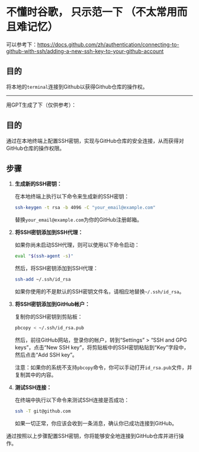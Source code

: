 # 不懂时谷歌， 只示范一下 （不太常用而且难记忆）

可以参考下：https://docs.github.com/zh/authentication/connecting-to-github-with-ssh/adding-a-new-ssh-key-to-your-github-account

## 目的

将本地的`terminal`连接到Github以获得Github仓库的操作权。



---


用GPT生成了下（仅供参考）：


## 目的

通过在本地终端上配置SSH密钥，实现与GitHub仓库的安全连接，从而获得对GitHub仓库的操作权限。

## 步骤

1. **生成新的SSH密钥：** 

   在本地终端上执行以下命令来生成新的SSH密钥：

   ```bash
   ssh-keygen -t rsa -b 4096 -C "your_email@example.com"
   ```

   替换`your_email@example.com`为你的GitHub注册邮箱。

2. **将SSH密钥添加到SSH代理：**

   如果你尚未启动SSH代理，则可以使用以下命令启动：

   ```bash
   eval "$(ssh-agent -s)"
   ```

   然后，将SSH密钥添加到SSH代理：

   ```bash
   ssh-add ~/.ssh/id_rsa
   ```

   如果你使用的不是默认的SSH密钥文件名，请相应地替换`~/.ssh/id_rsa`。

3. **将SSH密钥添加到GitHub帐户：**

   复制你的SSH密钥到剪贴板：

   ```bash
   pbcopy < ~/.ssh/id_rsa.pub
   ```

   然后，前往GitHub网站，登录你的帐户，转到“Settings” > “SSH and GPG keys”，点击“New SSH key”，将剪贴板中的SSH密钥粘贴到“Key”字段中，然后点击“Add SSH key”。

   注意：如果你的系统不支持`pbcopy`命令，你可以手动打开`id_rsa.pub`文件，并复制其中的内容。

4. **测试SSH连接：**

   在终端中执行以下命令来测试SSH连接是否成功：

   ```bash
   ssh -T git@github.com
   ```

   如果一切正常，你应该会收到一条消息，确认你已成功连接到GitHub。

通过按照以上步骤配置SSH密钥，你将能够安全地连接到GitHub仓库并进行操作。
